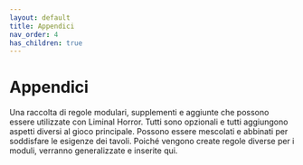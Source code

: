 ```yaml
---
layout: default
title: Appendici
nav_order: 4
has_children: true
---
```


# Appendici
Una raccolta di regole modulari, supplementi e aggiunte che possono essere utilizzate con Liminal Horror. Tutti sono opzionali e tutti aggiungono aspetti diversi al gioco principale. Possono essere mescolati e abbinati per soddisfare le esigenze dei tavoli. Poiché vengono create regole diverse per i moduli, verranno generalizzate e inserite qui.